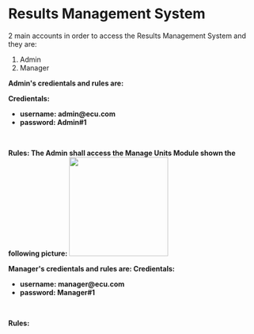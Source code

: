 # Results Management System

2 main accounts in order to access the Results Management System and they are:
1. Admin
2. Manager

<b>Admin's credientals and rules are:<b>

Credientals:
<ul>
  <li>username: admin@ecu.com
  <li>password: Admin#1
</ul>
<br>

Rules:
The Admin shall access the Manage Units Module shown the following picture:
<img src="" style="height: 200px">



Manager's credientals and rules are:
Credientals:
<ul>
  <li>username: manager@ecu.com
  <li>password: Manager#1
</ul>
<br>

Rules:


